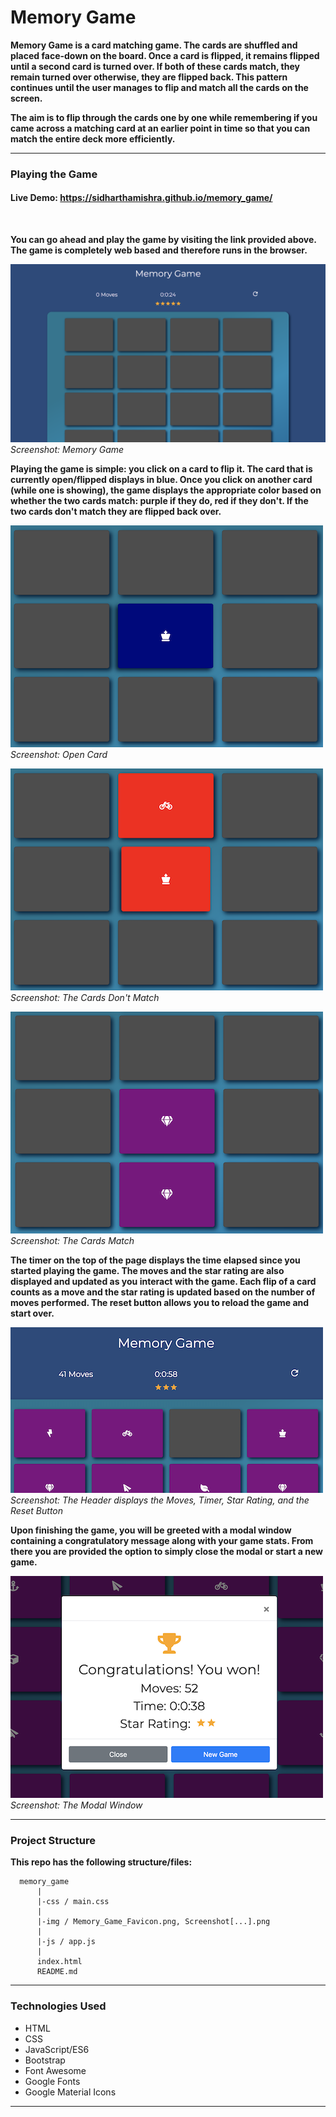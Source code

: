 # Memory Game

**Memory Game is a card matching game. The cards are shuffled and placed face-down on the board. Once a card is flipped, it remains flipped until a second card is turned over. If both of these cards match, they remain turned over otherwise, they are flipped back. This pattern continues until the user manages to flip and match all the cards on the screen.**

**The aim is to flip through the cards one by one while remembering if you came across a matching card at an earlier point in time so that you can match the entire deck more efficiently.**

---
### Playing the Game
#### Live Demo: https://sidharthamishra.github.io/memory_game/
<br>

**You can go ahead and play the game by visiting the link provided above. The game is completely web based and therefore runs in the browser.**

![Memory Game Board](img/Screenshot_Board.png)
<br>
_Screenshot: Memory Game_

**Playing the game is simple: you click on a card to flip it. The card that is currently open/flipped displays in blue. Once you click on another card (while one is showing), the game displays the appropriate color based on whether the two cards match: purple if they do, red if they don't. If the two cards don't match they are flipped back over.**

![Open Card](img/Screenshot_Open_Card.png)
<br>
_Screenshot: Open Card_
<br>

![Cards Don't Match](img/Screenshot_Not_Matching_Cards.png)
<br>
_Screenshot: The Cards Don't Match_
<br>

![Card Match](img/Screenshot_Matching_Cards.png)
<br>
_Screenshot: The Cards Match_
<br>

**The timer on the top of the page displays the time elapsed since you started playing the game. The moves and the star rating are also displayed and updated as you interact with the game. Each flip of a card counts as a move and the star rating is updated based on the number of moves performed. The reset button allows you to reload the game and start over.**

![Header Features](img/Screenshot_Header.png)
<br>
_Screenshot: The Header displays the Moves, Timer, Star Rating, and the Reset Button_
<br>

**Upon finishing the game, you will be greeted with a modal window containing a congratulatory message along with your game stats. From there you are provided the option to simply close the modal or start a new game.**

![Modal Window](img/Screenshot_Modal.png)
<br>
_Screenshot: The Modal Window_
<br>
___


### Project Structure

**This repo has the following structure/files:**

```
  memory_game
      |
      |-css / main.css
      |
      |-img / Memory_Game_Favicon.png, Screenshot[...].png
      |
      |-js / app.js
      |
      index.html
      README.md
```
___

### Technologies Used

  - HTML
  - CSS
  - JavaScript/ES6
  - Bootstrap
  - Font Awesome
  - Google Fonts
  - Google Material Icons
  ___
